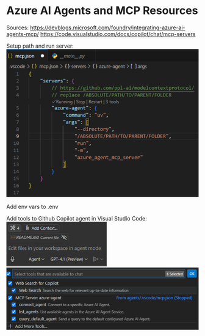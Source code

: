 # Azure AI Agents and MCP Resources

Sources:
<https://devblogs.microsoft.com/foundry/integrating-azure-ai-agents-mcp/>
<https://code.visualstudio.com/docs/copilot/chat/mcp-servers>

Setup path and run server:
![alt text](image.png)

Add env vars to .env

Add tools to Github Copilot agent in Visual Studio Code:
![alt text](image-2.png)
![alt text](image-1.png)
